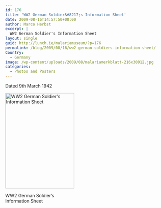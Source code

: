 ```yaml
---
id: 176
title: 'WW2 German Soldier&#8217;s Information Sheet'
date: 2009-08-16T14:57:50+00:00
author: Marco Herbst
excerpt: |
  WW2 German Soldier's Information Sheet
layout: single
guid: http://lunch.ie/malariamuseum/?p=176
permalink: /blog/2009/08/16/ww2-german-soldiers-information-sheet/
Country:
  - Germany
image: /wp-content/uploads/2009/08/malariamerkblatt-216x30012.jpg
categories:
  - Photos and Posters
---
```

Dated 9th March 1942

<div id="attachment_255" style="width: 226px" class="wp-caption alignnone">
  <a href="http://www.malariamuseum.de/wp-content/uploads/2009/08/malariamerkblatt.jpg"><img class="size-medium wp-image-255" title="WW2 German Soldier's Information Sheet" alt="WW2 German Soldier's Information Sheet" src="http://www.malariamuseum.de/wp-content/uploads/2009/08/malariamerkblatt-216x300.jpg" width="216" height="300" /></a>
  
  <p class="wp-caption-text">
    WW2 German Soldier&#8217;s Information Sheet
  </p>
</div>